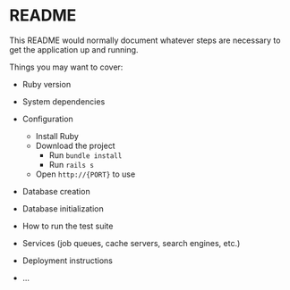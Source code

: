 # README

This README would normally document whatever steps are necessary to get the
application up and running.

Things you may want to cover:

* Ruby version

* System dependencies

* Configuration

  * Install Ruby
  * Download the project
    * Run ```bundle install```
    <!-- * Run ```rails db:create```
    * Run ```rails db:migrate``` -->
    * Run ```rails s```
  * Open ```http://{PORT}``` to use

* Database creation

* Database initialization

* How to run the test suite

* Services (job queues, cache servers, search engines, etc.)

* Deployment instructions

* ...
